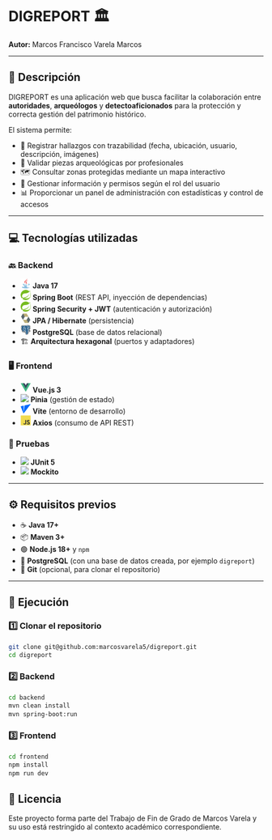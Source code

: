 # DIGREPORT 🏛️

**Autor:** Marcos Francisco Varela Marcos  

---

## 📝 Descripción

DIGREPORT es una aplicación web que busca facilitar la colaboración entre **autoridades**, **arqueólogos** y **detectoaficionados** para la protección y correcta gestión del patrimonio histórico.  

El sistema permite:
- 📍 Registrar hallazgos con trazabilidad (fecha, ubicación, usuario, descripción, imágenes)
- 🏺 Validar piezas arqueológicas por profesionales
- 🗺️ Consultar zonas protegidas mediante un mapa interactivo
- 🔐 Gestionar información y permisos según el rol del usuario
- 📊 Proporcionar un panel de administración con estadísticas y control de accesos

---

## 💻 Tecnologías utilizadas

### 🔙 Backend
- <img src="https://raw.githubusercontent.com/devicons/devicon/master/icons/java/java-original.svg" width="20"/> **Java 17**
- <img src="https://raw.githubusercontent.com/devicons/devicon/master/icons/spring/spring-original.svg" width="20"/> **Spring Boot** (REST API, inyección de dependencias)
- <img src="https://raw.githubusercontent.com/devicons/devicon/master/icons/spring/spring-original.svg" width="20"/> **Spring Security + JWT** (autenticación y autorización)
- <img src="https://raw.githubusercontent.com/devicons/devicon/master/icons/hibernate/hibernate-original.svg" width="20"/> **JPA / Hibernate** (persistencia)
- <img src="https://raw.githubusercontent.com/devicons/devicon/master/icons/postgresql/postgresql-original.svg" width="20"/> **PostgreSQL** (base de datos relacional)
- 🏗️ **Arquitectura hexagonal** (puertos y adaptadores)

### 🖥️ Frontend
- <img src="https://raw.githubusercontent.com/devicons/devicon/master/icons/vuejs/vuejs-original.svg" width="20"/> **Vue.js 3**
- <img src="https://pinia.vuejs.org/logo.svg" width="20"/> **Pinia** (gestión de estado)
- <img src="https://raw.githubusercontent.com/devicons/devicon/master/icons/vite/vite-original.svg" width="20"/> **Vite** (entorno de desarrollo)
- <img src="https://raw.githubusercontent.com/devicons/devicon/master/icons/javascript/javascript-original.svg" width="20"/> **Axios** (consumo de API REST)

### 🧪 Pruebas
- <img src="https://upload.wikimedia.org/wikipedia/commons/5/50/JUnit_5_Banner.png" width="50"/> **JUnit 5**
- <img src="https://avatars.githubusercontent.com/u/12101536?s=200&v=4" width="20"/> **Mockito**

---

## ⚙️ Requisitos previos

- ☕ **Java 17+**
- 📦 **Maven 3+**
- 🟢 **Node.js 18+** y `npm`
- 🐘 **PostgreSQL** (con una base de datos creada, por ejemplo `digreport`)
- 🐙 **Git** (opcional, para clonar el repositorio)

---

## 🚀 Ejecución

### 1️⃣ Clonar el repositorio
```bash
git clone git@github.com:marcosvarela5/digreport.git
cd digreport
```

### 2️⃣ Backend
```bash
cd backend
mvn clean install
mvn spring-boot:run
```

### 3️⃣ Frontend
```bash
cd frontend
npm install
npm run dev
```

## 📜 Licencia

Este proyecto forma parte del Trabajo de Fin de Grado de Marcos Varela y su uso está restringido al contexto académico correspondiente.
